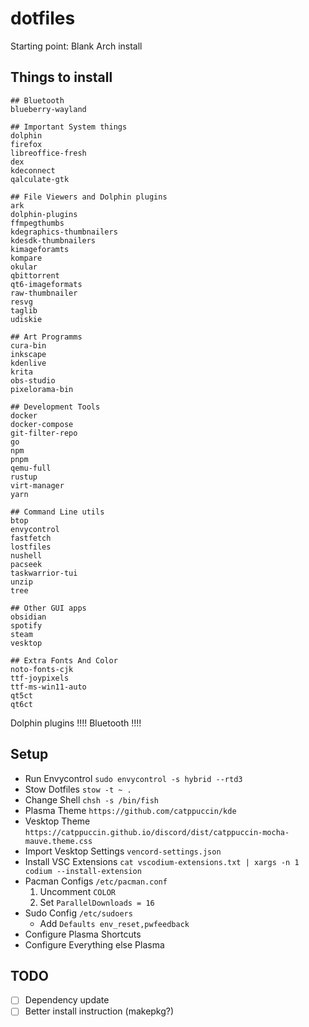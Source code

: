 # dotfiles
Starting point: Blank Arch install

## Things to install
```
## Bluetooth
blueberry-wayland

## Important System things
dolphin
firefox
libreoffice-fresh
dex
kdeconnect
qalculate-gtk

## File Viewers and Dolphin plugins
ark
dolphin-plugins
ffmpegthumbs
kdegraphics-thumbnailers
kdesdk-thumbnailers
kimageforamts
kompare
okular
qbittorrent
qt6-imageformats
raw-thumbnailer
resvg
taglib
udiskie

## Art Programms
cura-bin
inkscape
kdenlive
krita
obs-studio
pixelorama-bin

## Development Tools
docker
docker-compose
git-filter-repo
go 
npm
pnpm
qemu-full
rustup
virt-manager
yarn

## Command Line utils
btop
envycontrol
fastfetch
lostfiles
nushell
pacseek
taskwarrior-tui
unzip
tree

## Other GUI apps
obsidian
spotify
steam
vesktop

## Extra Fonts And Color
noto-fonts-cjk
ttf-joypixels
ttf-ms-win11-auto
qt5ct
qt6ct

```
Dolphin plugins !!!!
Bluetooth !!!!
## Setup
- Run Envycontrol `sudo envycontrol -s hybrid --rtd3`
- Stow Dotfiles `stow -t ~ .`
- Change Shell `chsh -s /bin/fish`
- Plasma Theme `https://github.com/catppuccin/kde`
- Vesktop Theme `https://catppuccin.github.io/discord/dist/catppuccin-mocha-mauve.theme.css`
- Import Vesktop Settings `vencord-settings.json`
- Install VSC Extensions `cat vscodium-extensions.txt | xargs -n 1 codium --install-extension`
- Pacman Configs `/etc/pacman.conf` 
  1. Uncomment `COLOR` 
  2. Set `ParallelDownloads = 16`
- Sudo Config `/etc/sudoers`
  - Add `Defaults env_reset,pwfeedback`
- Configure Plasma Shortcuts
- Configure Everything else Plasma

## TODO

- [ ] Dependency update
- [ ] Better install instruction (makepkg?)
